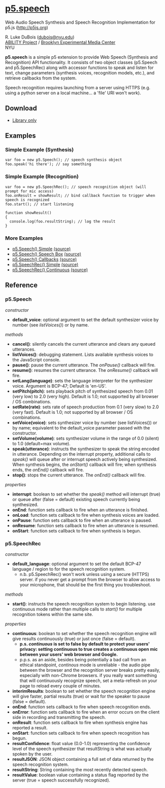 # [p5.speech](https://idmnyu.github.io/p5.js-speech/)
Web Audio Speech Synthesis and Speech Recognition Implementation for p5.js (http://p5js.org)

R. Luke DuBois (dubois@nyu.edu)   
[ABILITY Project](http://ability.nyu.edu) / [Brooklyn Experimental Media Center](http://bxmc.poly.edu)   
NYU

**p5.speech** is a simple p5 extension to provide Web Speech (Synthesis and Recognition) API functionality.  It consists of two object classes (p5.Speech and p5.SpeechRec) along with accessor functions to speak and listen for text, change parameters (synthesis voices, recognition models, etc.), and retrieve callbacks from the system.

Speech recognition requires launching from a server using HTTPS (e.g. using a python server on a local machine... a 'file' URI won't work).

## Download
* [Library only](https://raw.githubusercontent.com/IDMNYU/p5.js-speech/master/lib/p5.speech.js)

## Examples

### Simple Example (Synthesis)
```
var foo = new p5.Speech(); // speech synthesis object
foo.speak('hi there'); // say something
```
### Simple Example (Recognition)
```
var foo = new p5.SpeechRec(); // speech recognition object (will prompt for mic access)
foo.onResult = showResult; // bind callback function to trigger when speech is recognized
foo.start(); // start listening

function showResult()
{
  console.log(foo.resultString); // log the result
}
```
### More Examples

* [p5.Speech() Simple](https://idmnyu.github.io/p5.js-speech/examples/01simple.html) [(source)](https://github.com/IDMNYU/p5.js-speech/blob/master/examples/01simple.html)
* [p5.Speech() Speech Box](https://idmnyu.github.io/p5.js-speech/examples/02speechbox.html) [(source)](https://github.com/IDMNYU/p5.js-speech/blob/master/examples/01speechbox.html)
* [p5.Speech() Callbacks](https://idmnyu.github.io/p5.js-speech/examples/03callbacks.html) [(source)](https://github.com/IDMNYU/p5.js-speech/blob/master/examples/03callbacks.html)
* [p5.SpeechRec() Simple](https://idmnyu.github.io/p5.js-speech/examples/04simplerecognition.html) [(source)](https://github.com/IDMNYU/p5.js-speech/blob/master/examples/04simplerecognition.html)
* [p5.SpeechRec() Continuous](https://idmnyu.github.io/p5.js-speech/examples/05continuousrecognition.html) [(source)](https://github.com/IDMNYU/p5.js-speech/blob/master/examples/05continuousrecognition.html)

## Reference

### p5.Speech

*constructor*
* **default_voice**: optional argument to set the default synthesizer voice by number (see *listVoices()*) or by name.

*methods*
* **cancel()**: silently cancels the current utterance and clears any queued utterances.
* **listVoices()**: debugging statement. Lists available synthesis voices to the JavaScript console.
* **pause()**: pause the current utterance. The *onPause()* callback will fire.
* **resume()**: resumes the current utterance. The *onResume()* callback will fire.
* **setLang(language)**: sets the language interpreter for the synthesizer voice. Argument is BCP-47; Default is 'en-US'.
* **setPitch(pitch)**: sets playback pitch of synthesized speech from 0.01 (very low) to 2.0 (very high). Default is 1.0; not supported by all browser / OS combinations.
* **setRate(rate)**: sets rate of speech production from 0.1 (very slow) to 2.0 (very fast). Default is 1.0; not supported by all browser / OS combinations.
* **setVoice(voice)**: sets synthesizer voice by number (see listVoices()) or by name; equivalent to the default_voice parameter passed with the constructor.
* **setVolume(volume)**: sets synthesizer volume in the range of 0.0 (silent) to 1.0 (default=max volume).
* **speak(utterance)**: instructs the synthesizer to speak the string encoded in utterance. Depending on the interrupt property, additional calls to *speak()* will queue after or interrupt speech actively being synthesized. When synthesis begins, the *onStart()* callback will fire; when synthesis ends, the *onEnd()* callback will fire.
* **stop()**: stops the current utterance. The *onEnd()* callback will fire.

*properties*
* **interrupt**: boolean to set whether the *speak()* method will interrupt (true) or queue after (false = default) existing speech currently being synthesized.
* **onEnd**: function sets callback to fire when an utterance is finished.
* **onLoad**: function sets callback to fire when synthesis voices are loaded.
* **onPause**: function sets callback to fire when an utterance is paused.
* **onResume**: function sets callback to fire when an utterance is resumed.
* **onStart**: function sets callback to fire when synthesis is begun.

### p5.SpeechRec

*constructor*
* **default_language**: optional argument to set the default BCP-47 language / region to for the speech recognition system.
  * n.b. p5.SpeechRec() won't work unless using a secure (HTTPS) server. if you never get a prompt from the browser to allow access to your microphone, that should be the first thing you troubleshoot.

*methods*
* **start()**: instructs the speech recognition system to begin listening. use continuous mode rather than multiple calls to *start()* for multiple recognition tokens within the same site.

*properties*
* **continuous**: boolean to set whether the speech recognition engine will give results continuously (true) or just once (false = default). 
  * **p.s. *continuous* is set to false by default to protect your users' privacy: setting continuous to true creates a continuous open mic between your users' web browser and Google.**
  * p.p.s. as an aside, besides being potentially a bad call from an ethical standpoint, *continous* mode is unreliable - the audio pipe between the browser and the recognition server breaks pretty easily, especially with non-Chrome browsers. if you really want something that will continuously recognize speech, set a meta-refresh on your page to reload every couple of minutes.
* **interimResults**: boolean to set whether the speech recognition engine will give faster, partial results (true) or wait for the speaker to pause (false = default).
* **onEnd**: function sets callback to fire when speech recognition ends.
* **onError**: function sets callback to fire when an error occurs on the client side in recording and transmitting the speech.
* **onResult**: function sets callback to fire when synthesis engine has reported a result.
* **onStart**: function sets callback to fire when speech recognition has begun.
* **resultConfidence**: float value (0.0-1.0) representing the confidence level of the speech synthesizer that resultString is what was actually spoken by the user.
* **resultJSON**: JSON object containing a full set of data returned by the speech recognition system.
* **resultString**: String containing the most recently detected speech.
* **resultValue**: boolean value containing a status flag reported by the server (true = speech successfully recognized).

